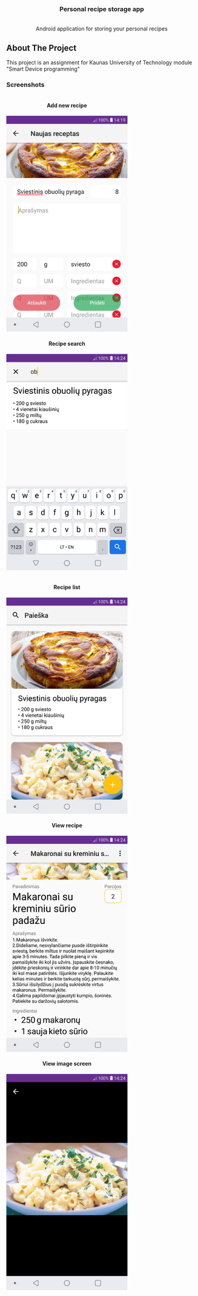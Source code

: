 <div align="center">
 <h3>Personal recipe storage app</h3><br>
Android application for storing your personal recipes
</div>
 
## About The Project

This project is an assignment for Kaunas University of Technology module "Smart Device programming" 

### Screenshots
<p float="left">
<div style='display: inline-block'>
<h4><center>Add new recipe</center></h4>
<img src="https://raw.githubusercontent.com/Airidasz/personal-recipe-app/master/appImages/add.png" width="320"/>
</div>
<div style='display: inline-block'>
<h4><center>Recipe search</center></h4>
<img src="https://raw.githubusercontent.com/Airidasz/personal-recipe-app/master/appImages/search.png" width="320" />
</div>
</p>
  
<div style='display: inline-block'>
<h4><center>Recipe list</center></h4>
<img src="https://raw.githubusercontent.com/Airidasz/personal-recipe-app/master/appImages/list.png"  width="320" /> 
</div>

<div style='display: inline-block'>
<h4><center>View recipe</center></h4>
<img src="https://raw.githubusercontent.com/Airidasz/personal-recipe-app/master/appImages/view.png" width="320"/>
</div>
  

<div style='display: inline-block'>
<h4><center>View image screen</center></h4>
<img src="https://raw.githubusercontent.com/Airidasz/personal-recipe-app/master/appImages/view_image.png" width="320"/>
</div>
